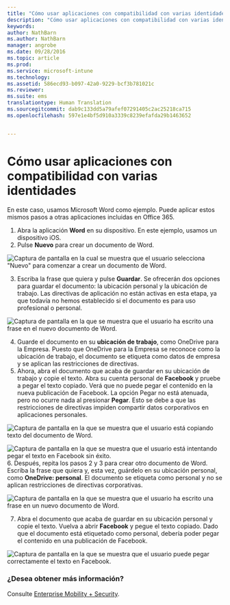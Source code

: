 ```yaml
---
title: "Cómo usar aplicaciones con compatibilidad con varias identidades"
description: "Cómo usar aplicaciones con compatibilidad con varias identidades"
keywords: 
author: NathBarn
ms.author: NathBarn
manager: angrobe
ms.date: 09/28/2016
ms.topic: article
ms.prod: 
ms.service: microsoft-intune
ms.technology: 
ms.assetid: 586ecd93-b097-42a0-9229-bcf3b781021c
ms.reviewer: 
ms.suite: ems
translationtype: Human Translation
ms.sourcegitcommit: dab9c133dd5a79afef07291405c2ac25218ca715
ms.openlocfilehash: 597e1e4bf5d910a3339c8239efafda29b1463652


---
```


# <a name="how-to-use-apps-with-multi-identity-support"></a>Cómo usar aplicaciones con compatibilidad con varias identidades

En este caso, usamos Microsoft Word como ejemplo. Puede aplicar estos mismos pasos a otras aplicaciones incluidas en Office 365.
1.  Abra la aplicación **Word** en su dispositivo. En este ejemplo, usamos un dispositivo iOS.
2.  Pulse **Nuevo** para crear un documento de Word.

  ![Captura de pantalla en la cual se muestra que el usuario selecciona "Nuevo" para comenzar a crear un documento de Word.](./media/ft-multiID-1-createDoc.png)

3.  Escriba la frase que quiera y pulse **Guardar**. Se ofrecerán dos opciones para guardar el documento: la ubicación personal y la ubicación de trabajo. Las directivas de aplicación no están activas en esta etapa, ya que todavía no hemos establecido si el documento es para uso profesional o personal.

  ![Captura de pantalla en la que se muestra que el usuario ha escrito una frase en el nuevo documento de Word.](./media/ft-multiID-2-saveDoc.png)

4.  Guarde el documento en su **ubicación de trabajo**, como OneDrive para la Empresa. Puesto que OneDrive para la Empresa se reconoce como la ubicación de trabajo, el documento se etiqueta como datos de empresa y se aplican las restricciones de directivas.
5.  Ahora, abra el documento que acaba de guardar en su ubicación de trabajo y copie el texto. Abra su cuenta personal de **Facebook** y pruebe a pegar el texto copiado. Verá que no puede pegar el contenido en la nueva publicación de Facebook. La opción Pegar no está atenuada, pero no ocurre nada al presionar **Pegar**. Esto se debe a que las restricciones de directivas impiden compartir datos corporativos en aplicaciones personales.

  ![Captura de pantalla en la que se muestra que el usuario está copiando texto del documento de Word. ](./media/ft-multiID-3-copyText.png)

  ![Captura de pantalla en la que se muestra que el usuario está intentando pegar el texto en Facebook sin éxito.](./media/ft-multiID-4-pasteInFB.png)
6.  Después, repita los pasos 2 y 3 para crear otro documento de Word. Escriba la frase que quiera y, esta vez, guárdelo en su ubicación personal, como **OneDrive: personal**. El documento se etiqueta como personal y no se aplican restricciones de directivas corporativas.

  ![Captura de pantalla en la que se muestra que el usuario ha escrito una frase en un nuevo documento de Word.](./media/ft-multiID-5-createDoc.png)

7.  Abra el documento que acaba de guardar en su ubicación personal y copie el texto. Vuelva a abrir **Facebook** y pegue el texto copiado. Dado que el documento está etiquetado como personal, debería poder pegar el contenido en una publicación de Facebook.

  ![Captura de pantalla en la que se muestra que el usuario puede pegar correctamente el texto en Facebook.](./media/ft-multiID-6-copyText.png)

### <a name="want-to-learn-more"></a>¿Desea obtener más información?
Consulte [Enterprise Mobility + Security](https://www.microsoft.com/en-us/server-cloud/enterprise-mobility/overview.aspx).



<!--HONumber=Nov16_HO3-->


